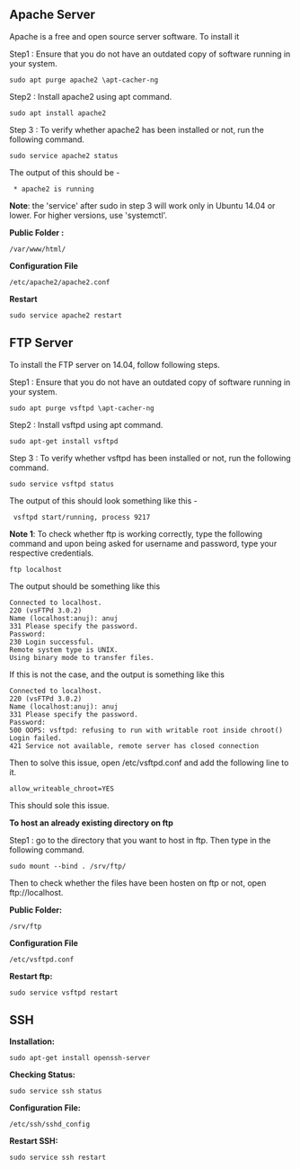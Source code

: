 ## Apache Server

Apache is a free and open source server software.
To install it 

Step1 : Ensure that you do not have an outdated copy of software running in your system.
```
sudo apt purge apache2 \apt-cacher-ng
```
Step2 : Install apache2 using apt command.
```
sudo apt install apache2
```
Step 3 : To verify whether apache2 has been installed or not, run the following command.
```
sudo service apache2 status
```
The output of this should be - 
```
 * apache2 is running
```
**Note**: the 'service' after sudo in step 3 will work only in Ubuntu 14.04 or lower. For higher versions, use 'systemctl'.


**Public Folder :**
```
/var/www/html/
```
**Configuration File**
```
/etc/apache2/apache2.conf
```
**Restart**
```
sudo service apache2 restart
```

## FTP Server

To install the FTP server on 14.04, follow following steps.

Step1 : Ensure that you do not have an outdated copy of software running in your system.
```
sudo apt purge vsftpd \apt-cacher-ng
```
Step2 : Install vsftpd using apt command.
```
sudo apt-get install vsftpd
```
Step 3 : To verify whether vsftpd has been installed or not, run the following command.
```
sudo service vsftpd status

```
The output of this should look something like this - 
```
 vsftpd start/running, process 9217

```

**Note 1**: To check whether ftp is working correctly, type the following command and upon being asked for username and password, type your respective credentials.
```
ftp localhost
```
The output should be something like this
```
Connected to localhost.
220 (vsFTPd 3.0.2)
Name (localhost:anuj): anuj
331 Please specify the password.
Password:
230 Login successful.
Remote system type is UNIX.
Using binary mode to transfer files.
```

If this is not the case, and the output is something like this
```
Connected to localhost.
220 (vsFTPd 3.0.2)
Name (localhost:anuj): anuj
331 Please specify the password.
Password:
500 OOPS: vsftpd: refusing to run with writable root inside chroot()
Login failed.
421 Service not available, remote server has closed connection
```
Then to solve this issue, open  /etc/vsftpd.conf  and add the following line to it.
```
allow_writeable_chroot=YES
```
This should sole this issue.

**To host an already existing directory on ftp**

Step1 : go to the directory that you want to host in ftp. Then type in the following command.
```
sudo mount --bind . /srv/ftp/
```
Then to check whether the files have been hosten on ftp or not, open ftp://localhost.


**Public Folder:**
```
/srv/ftp
```
**Configuration File**
```
/etc/vsftpd.conf
```
**Restart ftp:**
```
sudo service vsftpd restart
```

## SSH

**Installation:**
```
sudo apt-get install openssh-server
```
**Checking Status:**
```
sudo service ssh status
```
**Configuration File:**
```
/etc/ssh/sshd_config
```			
**Restart SSH:**
```
sudo service ssh restart
```			


